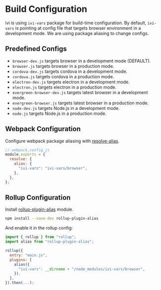 # Build Configuration

ivi is using `ivi-vars` package for build-time configuration. By default, `ivi-vars` is pointing at config file that
targets browser environment in a development mode. We are using package aliasing to change configs.

## Predefined Configs

- `browser-dev.js` targets browser in a development mode (DEFAULT).
- `browser.js` targets browser in a production mode.
- `cordova-dev.js` targets cordova in a development mode.
- `cordova.js` targets cordova in a production mode.
- `electron-dev.js` targets electron in a development mode.
- `electron.js` targets electron in a production mode.
- `evergreen-browser-dev.js` targets latest browser in a development mode.
- `evergreen-browser.js` targets latest browser in a production mode.
- `node-dev.js` targets Node.js in a development mode.
- `node.js` targets Node.js in a production mode.

## Webpack Configuration

Configure webpack package aliasing with [resolve-alias](https://webpack.js.org/configuration/resolve/#resolve-alias).

```js
// webpack.config.js
module.exports = {
  resolve: {
    alias: {
      "ivi-vars": "ivi-vars/browser",
    },
  },
};
```

## Rollup Configuration

Install [rollup-plugin-alias](https://github.com/rollup/rollup-plugin-alias) module.

```sh
npm install --save-dev rollup-plugin-alias
```

And enable it in the rollup config:

```js
import { rollup } from "rollup";
import alias from "rollup-plugin-alias";

rollup({
  entry: "main.js",
  plugins: [
    alias({
      "ivi-vars": __dirname + "/node_modules/ivi-vars/browser",
    }),
  ],
}).then(...);
```

